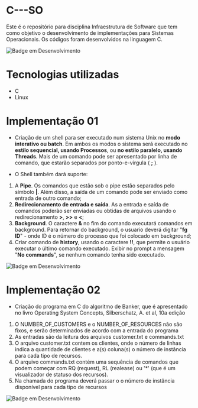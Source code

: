 # C---SO
Este é o repositório para disciplina Infraestrutura de Software que tem como objetivo o desenvolvimento de implementações para Sistemas Operacionais. Os códigos foram desenvolvidos na linguagem C.

![Badge em Desenvolvimento](http://img.shields.io/static/v1?label=STATUS&message=EM%20CONCLUIDO&color=GREEN&style=for-the-badge)

# Tecnologias utilizadas
* C
* Linux

 # Implementação 01
 * Criação de um shell para ser executado num sistema Unix no **modo interativo ou batch**. Em ambos os modos o sistema será executado no **estilo sequencial, usando Processos**, ou **no estilo paralelo, usando Threads**.  Mais de um comando pode ser apresentado por linha de comando, que estarão separados por ponto-e-vírgula ( **;** ).
 
 * O Shell também dará suporte:
1. A **Pipe**. Os comandos que estão sob o pipe estão separados pelo símbolo **|**. Além disso, a saída de um comando pode ser enviado como entrada de outro comando;
2. **Redirecionamento de entrada e saída**. As a entrada e saída de comandos poderão ser enviadas ou obtidas de arquivos usando o redirecionamento **>**, **>>** e **<**;
3. **Background**. O caractere **&** no fim do comando executará comandos em background. Para retornar do background, o usuario deverá digitar "**fg ID**" - onde ID é o número do processo que foi colocado em background; 
4. Criar comando de **history**, usando o caractere **!!**, que permite o usuário executar o último comando executado. Exibir no prompt a mensagem "**No commands**", se nenhum comando tenha sido executado.

![Badge em Desenvolvimento](http://img.shields.io/static/v1?label=STATUS&message=CONCLUIDO&color=GREEN&style=for-the-badge)
 
 # Implementação 02
 * Criação do programa em C do algoritmo de Banker, que é apresentado no livro Operating System Concepts, Silberschatz, A. et al, 10a edição
1. O NUMBER_OF_CUSTOMERS e o NUMBER_OF_RESOURCES não são fixos, e serão determinados de acordo com a entrada do programa
2. As entradas são da leitura dos arquivos customer.txt e commands.txt
3. O arquivo customer.txt contem os clientes, onde o número de linhas indica a quantidade de clientes e a(s) coluna(s) o número de instância para cada tipo de recursos.
4. O arquivo commands.txt contém uma sequência de comandos que podem começar com RQ (request), RL (realease) ou '*' (que é um visualizador de statuso dos recursos).
5. Na chamada do programa deverá passar o o número de instância disponível para cada tipo de recursos
   
![Badge em Desenvolvimento](http://img.shields.io/static/v1?label=STATUS&message=EM%20CONCLUIDO&color=YELLOW&style=for-the-badge)
 
